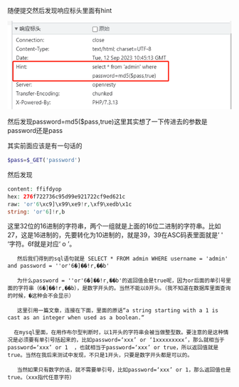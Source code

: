 随便提交然后发现响应标头里面有hint

![image-20230912184537660](./assets/image-20230912184537660.png)

然后发现password=md5($pass,true)这里其实想了一下传进去的参数是password还是pass

其实前面应该是有一句话的

```php
$pass=$_GET('password')
```

然后发现

```php
content: ffifdyop
hex: 276f722736c95d99e921722cf9ed621c
raw: 'or'6\xc9]\x99\xe9!r,\xf9\xedb\x1c
string: 'or'6]!r,b
```

这里32位的16进制的字符串，两个一组就是上面的16位二进制的字符串。比如27，这是16进制的，先要转化为10进制的，就是39，39在ASC码表里面就是’    '    ‘字符。6f就是对应‘    o    ’。

       然后我们得到的sql语句就是 SELECT * FROM admin WHERE username = 'admin' and password = ''or'6�]��!r,��b'
    
       为什么password = ''or'6�]��!r,��b'的返回值会是true呢，因为or后面的单引号里面的字符串（6�]��!r,��b），是数字开头的。当然不能以0开头。（我不知道在数据库里面查询的时候，�这种会不会显示）
    
       这里引用一篇文章，连接在下面，里面的原话“a string starting with a 1 is cast as an integer when used as a boolean.“
    
      在mysql里面，在用作布尔型判断时，以1开头的字符串会被当做整型数。要注意的是这种情况是必须要有单引号括起来的，比如password=‘xxx’ or ‘1xxxxxxxxx’，那么就相当于password=‘xxx’ or 1  ，也就相当于password=‘xxx’ or true，所以返回值就是true。当然在我后来测试中发现，不只是1开头，只要是数字开头都是可以的。
    
       当然如果只有数字的话，就不需要单引号，比如password=‘xxx’ or 1，那么返回值也是true。（xxx指代任意字符）
